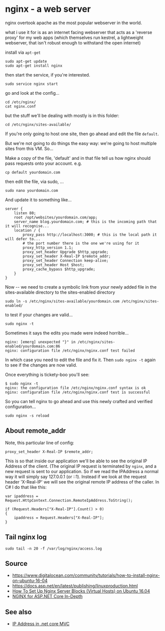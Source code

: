 # nginx - a web server

nginx overtook apache as the most popular webserver in the world.

what i use it for is as an internet facing webserver that acts as a 'reverse proxy' for my web apps (which themselves run kestrel, a lightweight webserver, that isn't robust enough to withstand the open internet)

install via `apt-get`

    sudo apt-get update
    sudo apt-get install nginx

then start the service, if you're interested.

    sudo service nginx start

go and look at the config...

    cd /etc/nginx/
    cat nginx.conf

but the stuff we'll be dealing with mostly is in this folder:

    cd /etc/nginx/sites-available/

If you're only going to host one site, then go ahead and edit the file `default`.

But we're not going to do things the easy way: we're going to host multiple sites from this VM. So...

Make a copy of the file, 'default' and in that file tell us how nginx should pass requests onto your account.
e.g.

    cp default yourdomain.com

then edit the file, via sudo, ...

    sudo nano yourdomain.com


And update it to something like...

    server {
        listen 80;
        root /opt/websites/yourdomain.com/app;
        server_name blog.yourdomain.com; # this is the incoming path that it will recognise...
        location / {
            proxy_pass http://localhost:3000; # this is the local path it will defer to...
            # the port number there is the one we're using for it
            proxy_http_version 1.1;
            proxy_set_header Upgrade $http_upgrade;
            proxy_set_header X-Real-IP $remote_addr;
            proxy_set_header Connection keep-alive;
            proxy_set_header Host $host;
            proxy_cache_bypass $http_upgrade;
        }
    }


Now -- we need to create a symbolic link from your newly added file in the sites-available directory to the sites-enabled directory

    sudo ln -s /etc/nginx/sites-available/yourdomain.com /etc/nginx/sites-enabled/

to test if your changes are valid...

    sudo nginx -t

Sometimes it says the edits you made were indeed horrible...

    nginx: [emerg] unexpected "}" in /etc/nginx/sites-enabled/yourdomain.com:86
    nginx: configuration file /etc/nginx/nginx.conf test failed

In which case you need to edit the file and fix it. Then `sudo nginx -t` again to see if the changes are now valid.

Once everything is tickety-boo you'll see:

    $ sudo nginx -t
    nginx: the configuration file /etc/nginx/nginx.conf syntax is ok
    nginx: configuration file /etc/nginx/nginx.conf test is successful

So you can tell nginx to go ahead and use this newly crafted and verified configuration...

    sudo nginx -s reload


## About remote_addr

Note, this particular line of config:

    proxy_set_header X-Real-IP $remote_addr;

This is so that inside our application we'll be able to see the original IP Address of the client. (The original IP request is terminated by `nginx`, and a new request is sent to our application. So if we read the IPAddress a normal way it will simply say 127.0.0.1 (or ::1). Instead if we look at the request header 'X-Real-IP' we will see the original remote IP address of the caller. In C# I do that like this:


    var ipaddress = Request.HttpContext.Connection.RemoteIpAddress.ToString();

    if (Request.Headers["X-Real-IP"].Count() > 0)
    {
        ipaddress = Request.Headers["X-Real-IP"];
    }



## Tail nginx log

    sudo tail -n 20 -f /var/log/nginx/access.log

## Source

 * <https://www.digitalocean.com/community/tutorials/how-to-install-nginx-on-ubuntu-16-04>
 * <https://docs.asp.net/en/latest/publishing/linuxproduction.html>
 * [How To Set Up Nginx Server Blocks (Virtual Hosts) on Ubuntu 16.04](https://www.digitalocean.com/community/tutorials/how-to-set-up-nginx-server-blocks-virtual-hosts-on-ubuntu-16-04)
 * [NGINX for ASP.NET Core In-Depth](http://rehansaeed.com/nginx-asp-net-core-depth/)

## See also

 * [IP Address in .net core MVC](../.net_core_MVC/ip_address.md)
